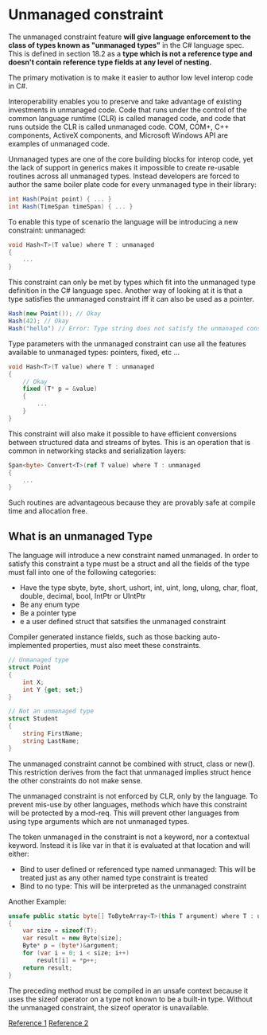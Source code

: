 # Unmanaged constraint

The unmanaged constraint feature __will give language enforcement to the class of types known as "unmanaged types"__ in the C# language spec. This is defined in section 18.2 as a __type which is not a reference type and doesn't contain reference type fields at any level of nesting.__

The primary motivation is to make it easier to author low level interop code in C#.

Interoperability enables you to preserve and take advantage of existing investments in unmanaged code. Code that runs under the control of the common language runtime (CLR) is called managed code, and code that runs outside the CLR is called unmanaged code. COM, COM+, C++ components, ActiveX components, and Microsoft Windows API are examples of unmanaged code.

Unmanaged types are one of the core building blocks for interop code, yet the lack of support in generics makes it impossible to create re-usable routines across all unmanaged types. Instead developers are forced to author the same boiler plate code for every unmanaged type in their library:

```C#
int Hash(Point point) { ... }
int Hash(TimeSpan timeSpan) { ... }
```

To enable this type of scenario the language will be introducing a new constraint: unmanaged:

```C#
void Hash<T>(T value) where T : unmanaged
{
    ...
}
```

This constraint can only be met by types which fit into the unmanaged type definition in the C# language spec. Another way of looking at it is that a type satisfies the unmanaged constraint iff it can also be used as a pointer.

```C#
Hash(new Point()); // Okay
Hash(42); // Okay
Hash("hello") // Error: Type string does not satisfy the unmanaged constraint
```

Type parameters with the unmanaged constraint can use all the features available to unmanaged types: pointers, fixed, etc ...

```C#
void Hash<T>(T value) where T : unmanaged
{
    // Okay
    fixed (T* p = &value)
    {
        ...
    }
}
```

This constraint will also make it possible to have efficient conversions between structured data and streams of bytes. This is an operation that is common in networking stacks and serialization layers:

```C#
Span<byte> Convert<T>(ref T value) where T : unmanaged
{
    ...
}
```

Such routines are advantageous because they are provably safe at compile time and allocation free.

## What is an unmanaged Type

The language will introduce a new constraint named unmanaged. In order to satisfy this constraint a type must be a struct and all the fields of the type must fall into one of the following categories:

- Have the type sbyte, byte, short, ushort, int, uint, long, ulong, char, float, double, decimal, bool, IntPtr or UIntPtr
- Be any enum type
- Be a pointer type
- e a user defined struct that satsifies the unmanaged constraint

Compiler generated instance fields, such as those backing auto-implemented properties, must also meet these constraints.

```C#
// Unmanaged type
struct Point
{
    int X;
    int Y {get; set;}
}

// Not an unmanaged type
struct Student
{
    string FirstName;
    string LastName;
}
```

The unmanaged constraint cannot be combined with struct, class or new(). This restriction derives from the fact that unmanaged implies struct hence the other constraints do not make sense.

The unmanaged constraint is not enforced by CLR, only by the language. To prevent mis-use by other languages, methods which have this constraint will be protected by a mod-req. This will prevent other languages from using type arguments which are not unmanaged types.

The token unmanaged in the constraint is not a keyword, nor a contextual keyword. Instead it is like var in that it is evaluated at that location and will either:

- Bind to user defined or referenced type named unmanaged: This will be treated just as any other named type constraint is treated
- Bind to no type: This will be interpreted as the unmanaged constraint

Another Example:

```C#
unsafe public static byte[] ToByteArray<T>(this T argument) where T : unmanaged
{
    var size = sizeof(T);
    var result = new Byte[size];
    Byte* p = (byte*)&argument;
    for (var i = 0; i < size; i++)
        result[i] = *p++;
    return result;
}
```

The preceding method must be compiled in an unsafe context because it uses the sizeof operator on a type not known to be a built-in type. Without the unmanaged constraint, the sizeof operator is unavailable.

[Reference 1](https://docs.microsoft.com/en-us/dotnet/csharp/language-reference/proposals/csharp-7.3/blittable)
[Reference 2](https://docs.microsoft.com/en-us/dotnet/csharp/programming-guide/generics/constraints-on-type-parameters#unmanaged-constraint)
